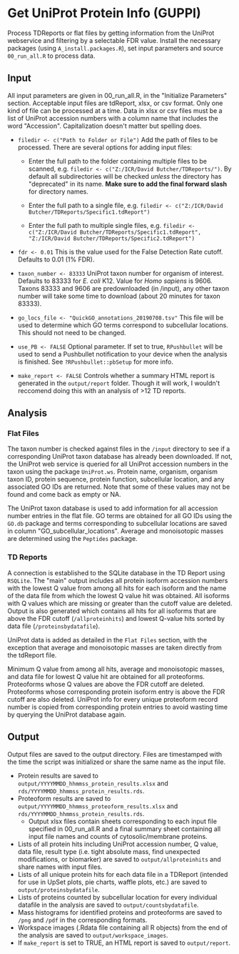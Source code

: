 
# Get UniProt Protein Info (GUPPI)

Process TDReports or flat files by getting information from the UniProt webservice and filtering by a selectable FDR value. Install the necessary packages (using `A_install.packages.R`), set input parameters and source `00_run_all.R` to process data.

## Input

All input parameters are given in 00_run_all.R, in the "Initialize Parameters" section. Acceptable input files are tdReport, xlsx, or csv format. Only one kind of file can be processed at a time. Data in xlsx or csv files must be a list of UniProt accession numbers with a column name that includes the word "Accession". Capitalization doesn't matter but spelling does. 

- `filedir <- c("Path to Folder or File")` Add the path of files to be processed. There are several options for adding input files: 
   
    - Enter the full path to the folder containing multiple files to be scanned, e.g. `filedir <- c("Z:/ICR/David Butcher/TDReports/")`. By default all subdirectories will be checked *unless* the directory has "deprecated" in its name. **Make sure to add the final forward slash** for directory names. 

    - Enter the full path to a single file, e.g. `filedir <- c("Z:/ICR/David Butcher/TDReports/Specific1.tdReport")`

    - Enter the full path to multiple single files, e.g. `filedir <- c("Z:/ICR/David Butcher/TDReports/Specific1.tdReport", "Z:/ICR/David Butcher/TDReports/Specific2.tdReport")`

- `fdr <- 0.01` This is the value used for the False Detection Rate cutoff. Defaults to 0.01 (1% FDR).

- `taxon_number <- 83333` UniProt taxon number for organism of interest. Defaults to 83333 for *E. coli* K12. Value for *Homo sapiens* is 9606. Taxons 83333 and 9606 are predownloaded (in /input), any other taxon number will take some time to download (about 20 minutes for taxon 83333).

- `go_locs_file <- "QuickGO_annotations_20190708.tsv"` This file will be used to determine which GO terms correspond to subcellular locations. This should not need to be changed.

- `use_PB <- FALSE` Optional parameter. If set to true, `RPushbullet` will be used to send a Pushbullet notification to your device when the analysis is finished. See `?RPushbullet::pbSetup` for more info.

- `make_report <- FALSE` Controls whether a summary HTML report is generated in the `output/report` folder. Though it will work, I wouldn't reccomend doing this with an analysis of >12 TD reports.

## Analysis

### Flat Files

The taxon number is checked against files in the `/input` directory to see if a corresponding UniProt taxon database has already been downloaded. If not, the UniProt web service is queried for all UniProt accession numbers in the taxon using the package `UniProt.ws`. Protein name, organism, organism taxon ID, protein sequence, protein function, subcellular location, and any associated GO IDs are returned. Note that some of these values may not be found and come back as empty or NA. 

The UniProt taxon database is used to add information for all accession number entries in the flat file. GO terms are obtained for all GO IDs using the `GO.db` package and terms corresponding to subcellular locations are saved in column "GO_subcellular_locations". Average and monoisotopic masses are determined using the `Peptides` package.

### TD Reports

A connection is established to the SQLite database in the TD Report using `RSQLite`. The "main" output includes all protein isoform accession numbers with the lowest Q value from among all hits for each isoform and the name of the data file from which the lowest Q value hit was obtained.  All isoforms with Q values which are missing or greater than the cutoff value are deleted. Output is also generated which contains all hits for all isoforms that are above the FDR cutoff (`/allproteinhits`) and lowest Q-value hits sorted by data file (`/proteinsbydatafile`).

UniProt data is added as detailed in the `Flat Files` section, with the exception that average and monoisotopic masses are taken directly from the tdReport file.

Minimum Q value from among all hits, average and monoisotopic masses, and data file for lowest Q value hit are obtained for all proteoforms. Proteoforms whose Q values are above the FDR cutoff are deleted. Proteoforms whose corresponding protein isoform entry is above the FDR cutoff are also deleted. UniProt info for every unique proteoform record number is copied from corresponding protein entries to avoid wasting time by querying the UniProt database again.

## Output

Output files are saved to the output directory. Files are timestamped with the time the script was initialized or share the same name as the input file. 

* Protein results are saved to `output/YYYYMMDD_hhmmss_protein_results.xlsx` and `rds/YYYYMMDD_hhmmss_protein_results.rds`.
* Proteoform results are saved to `output/YYYYMMDD_hhmmss_proteoform_results.xlsx` and `rds/YYYYMMDD_hhmmss_protein_results.rds`.
  + Output xlsx files contain sheets corresponding to each input file specified in 00_run_all.R and a final summary sheet containing all input file names and counts of cytosolic/membrane proteins.
* Lists of all protein hits including UniProt accession number, Q value, data file, result type (i.e. tight absolute mass, find unexpected modifications, or biomarker) are saved to `output/allproteinhits` and share names with input files.
* Lists of all unique protein hits for each data file in a TDReport (intended for use in UpSet plots, pie charts, waffle plots, etc.) are saved to `output/proteinsbydatafile`.
* Lists of proteins counted by subcellular location for every individual datafile in the analysis are saved to `output/countsbydatafile`.
* Mass histograms for identified proteins and proteoforms are saved to `/png` and `/pdf` in the corresponding formats.
* Workspace images (.Rdata file containing all R objects) from the end of the analysis are saved to `output/workspace_images`.
* If `make_report` is set to TRUE, an HTML report is saved to `output/report`.
